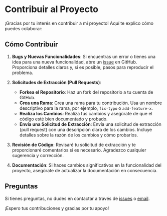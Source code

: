 # Contribuir al Proyecto

¡Gracias por tu interés en contribuir a mi proyecto! Aquí te explico cómo puedes colaborar:

## Cómo Contribuir

1. **Bugs y Nuevas Funcionalidades**: Si encuentras un error o tienes una idea para una nueva funcionalidad, abre un [issue](https://github.com/GarcesSebastian/Simulator-Scheduling/issues) en GitHub. Proporciona detalles claros y, si es posible, pasos para reproducir el problema.

2. **Solicitudes de Extracción (Pull Requests)**:
   - **Forkea el Repositorio**: Haz un fork del repositorio a tu cuenta de GitHub.
   - **Crea una Rama**: Crea una rama para tu contribución. Usa un nombre descriptivo para la rama, por ejemplo, `fix-typo` o `add-feature-x`.
   - **Realiza los Cambios**: Realiza tus cambios y asegúrate de que el código esté bien documentado y probado.
   - **Envía una Solicitud de Extracción**: Envía una solicitud de extracción (pull request) con una descripción clara de los cambios. Incluye detalles sobre la razón de los cambios y cómo probarlos.

3. **Revisión de Código**: Revisaré tu solicitud de extracción y te proporcionaré comentarios si es necesario. Agradezco cualquier sugerencia y corrección.

4. **Documentación**: Si haces cambios significativos en la funcionalidad del proyecto, asegúrate de actualizar la documentación en consecuencia.

## Preguntas

Si tienes preguntas, no dudes en contactar a través de [issues](https://github.com/GarcesSebastian/Simulator-Scheduling/issues) o [email](mailto:sebastiangarces152@gmail.com).

¡Espero tus contribuciones y gracias por tu apoyo!
